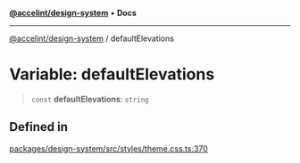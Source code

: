 [**@accelint/design-system**](../README.md) • **Docs**

***

[@accelint/design-system](../README.md) / defaultElevations

# Variable: defaultElevations

> `const` **defaultElevations**: `string`

## Defined in

[packages/design-system/src/styles/theme.css.ts:370](https://github.com/gohypergiant/standard-toolkit/blob/258694cea8ed8bbd956b3cf5da47c2c9debcf127/packages/design-system/src/styles/theme.css.ts#L370)

